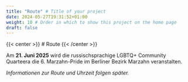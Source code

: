 ```yaml
---
title: "Route" # Title of your project
date: 2024-05-27T19:31:52+01:00
weight: 10 # Order in which to show this project on the home page
draft: false
---
```

{{< center >}} # Route {{< /center >}}

Am **21. Juni 2025** wird die russischsprachige LGBTQ+ Community Quarteera die 6. Marzahn-Pride im Berliner Bezirk Marzahn veranstalten.

*Informationen zur Route und Uhrzeit folgen später.* 

[//]: # ({{< figure src="/images/map-entry-point.jpg" class="route-image">}})

[//]: # (Der Marsch beginnt um **12:30 Uhr**.)

[//]: # (Nach dem Marsch findet traditionell von **14:30** bis 19:00 Uhr ein Straßenfest auf dem **[Victor-Klemperer-Platz]&#40;https://maps.app.goo.gl/12PfkDRWKR8yqouCA&#41;** statt.)

[//]: # ({{< figure src="/images/marzahn-route-map.png" class="route-image">}})
